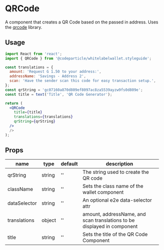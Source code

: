 # QRCode

A component that creates a QR Code based on the passed in address. Uses the [qrcode](https://github.com/soldair/node-qrcode) library.

## Usage

```jsx
import React from 'react';
import { QRCode } from '@codeparticle/whitelabelwallet.styleguide';

const translations = {
  amount: 'Request G 1.50 to your address:',
  addressName: 'Savings - Address 2',
  scan: 'Have the sender scan this code for easy transaction setup.',
};
const qrString = 'gc07160a870d809ef8097ac8za5539ayzw9fs0d809e';
const title = text('Title', 'QR Code Generator');

return (
  <QRCode
    title={title}
    translations={translations}
    qrString={qrString}
  />
  />
);
```

## Props

| name | type | default | description |
| ---- | ---- | ------- | ----------- |
| qrString | string | '' | The string used to create the QR code |
| className | string | '' | Sets the class name of the wallet component |
| dataSelector | string | '' | An optional e2e data-selector attr |
| translations | object | '' | amount, addressName, and scan translations to be displayed in component |
| title | string | '' | Sets the title of the QR Code Component |
